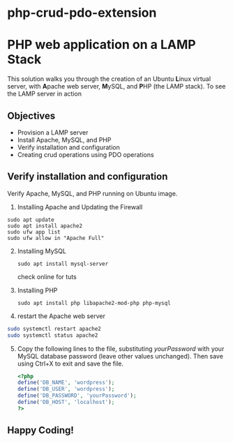 # php-crud-pdo-extension

# PHP web application on a LAMP Stack
This solution walks you through the creation of an Ubuntu **L**inux virtual server, with **A**pache web server, **M**ySQL, and **P**HP (the LAMP stack). To see the LAMP server in action

## Objectives
* Provision a LAMP server
* Install Apache, MySQL, and PHP
* Verify installation and configuration
* Creating crud operations using PDO operations

## Verify installation and configuration
Verify Apache, MySQL, and PHP running on Ubuntu image.

1. Installing Apache and Updating the Firewall
```
sudo apt update
sudo apt install apache2
sudo ufw app list
sudo ufw allow in "Apache Full"
```
2. Installing MySQL
   ```
   sudo apt install mysql-server
   ```
   check online for tuts
3. Installing PHP
   ```
   sudo apt install php libapache2-mod-php php-mysql
   ```

4.  restart the Apache web server
   ```sh
   sudo systemctl restart apache2
sudo systemctl status apache2
   ```
5. Copy the following lines to the file, substituting *yourPassword* with your MySQL database password (leave other values unchanged). Then save using Ctrl+X to exit and save the file.   
   ```php
   <?php
   define('DB_NAME', 'wordpress');
   define('DB_USER', 'wordpress');
   define('DB_PASSWORD', 'yourPassword');
   define('DB_HOST', 'localhost');
   ?>
   ```

## Happy Coding!
